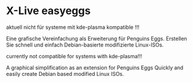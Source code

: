 # X-Live easyeggs

aktuell nicht für systeme mit kde-plasma kompatible !!!

 Eine grafische Vereinfachung als Erweiterung für Penguins Eggs. 
 Erstellen Sie schnell und einfach Debian-basierte modifizierte Linux-ISOs.


currently not compatible for systems with kde-plasma!!!

A graphical simplification as an extension for Penguins Eggs
Quickly and easily create Debian based modified Linux ISOs.

